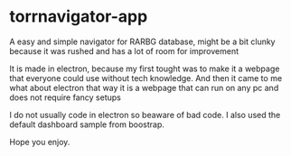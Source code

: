 # torrnavigator-app
A easy and simple navigator for RARBG database, might be a bit clunky because it was rushed and has a lot of room for improvement

It is made in electron, because my first tought was to make it a webpage that everyone could use without tech knowledge. And then it came to me what about electron that way it is a webpage that can run on any pc and does not require fancy setups

I do not usually code in electron so beaware of bad code. I also used the default dashboard sample from boostrap.

Hope you enjoy.